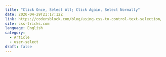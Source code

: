 ```yaml
---
title: "Click Once, Select All; Click Again, Select Normally"
date: 2020-04-29T21:17:12Z
link: https://codersblock.com/blog/using-css-to-control-text-selection/?utm_medium=RSS&utm_source=news.12bit.vn
site: css-tricks.com
language: English
category:
  - Article
  - user-select
draft: false
---
```

